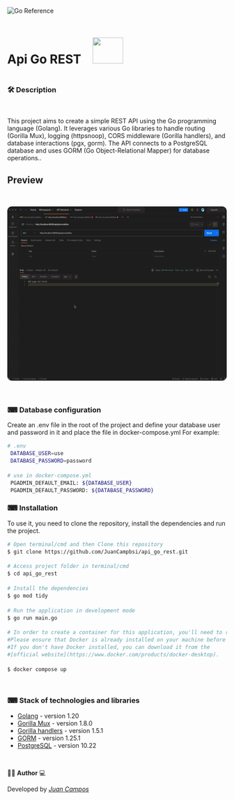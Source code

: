 ![Go Reference](https://pkg.go.dev/badge/github.com/go-telegram-bot-api/telegram-bot-api/v5.svg)

<div style="width:100%; display: flex; align-items: center;">
  <h1>Api Go REST
   <img src="https://cdn.jsdelivr.net/gh/devicons/devicon/icons/go/go-original-wordmark.svg" height="60" width="70" style="margin-bottom: -15px; z-index: -10; margin-left: 1.25rem"/>
  </h1> 
</div>



### 🛠  Description   

</br>

This project aims to create a simple REST API using the Go programming language (Golang). It leverages various Go libraries to handle routing (Gorilla Mux), logging (httpsnoop), CORS middleware (Gorilla handlers), and database interactions (pgx, gorm). The API connects to a PostgreSQL database and uses GORM (Go Object-Relational Mapper) for database operations..


## Preview 

</br>

<p align="center">
  <kbd>
 <img width="800" style="border-radius: 10px" height="400" src="https://github.com/JuanCampbsi/Preview_README/blob/231351c52b68b6a15709ce89888a400552c44fc3/assets/api_rest_go.gif" alt="Intro"> 
  </kbd>
  </br>
</p>

</br>

### ⌨ Database configuration
Create an .env file in the root of the project and define your database user and password in it and place the file in docker-compose.yml
For example:

```bash
# .env
 DATABASE_USER=use
 DATABASE_PASSWORD=password

# use in docker-compose.yml 
 PGADMIN_DEFAULT_EMAIL: ${DATABASE_USER}
 PGADMIN_DEFAULT_PASSWORD: ${DATABASE_PASSWORD}   

```

### ⌨ Installation
To use it, you need to clone the repository, install the dependencies and run the project.

```bash
# Open terminal/cmd and then Clone this repository
$ git clone https://github.com/JuanCampbsi/api_go_rest.git

# Access project folder in terminal/cmd
$ cd api_go_rest

# Install the dependencies
$ go mod tidy

# Run the application in development mode
$ go run main.go

# In order to create a container for this application, you'll need to run Docker command. 
#Please ensure that Docker is already installed on your machine before proceeding. 
#If you don't have Docker installed, you can download it from the 
#[official website](https://www.docker.com/products/docker-desktop).

$ docker compose up                                 

```

</br>	

### ⌨ Stack of technologies and libraries

-   [Golang](https://go.dev/doc/) - version 1.20
-   [Gorilla Mux](https://github.com/gorilla/mux/) - version 1.8.0
-   [Gorilla handlers](https://github.com/gorilla/handlers/) - version 1.5.1
-   [GORM](https://gorm.io/gorm ) - version 1.25.1
-   [PostgreSQL](https://www.postgresql.org/download/) - version 10.22 
 
</br>

👨‍💻 **Author** 💻

Developed by [_Juan Campos_](https://www.linkedin.com/in/juancampos-ferreira/)